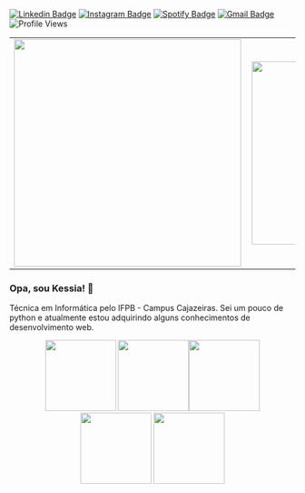 [![Linkedin Badge](https://img.shields.io/badge/-Kessia%20Carvalho-0072b1?style=flat&logo=Linkedin&logoColor=white)](https://www.linkedin.com/in/kessia-carvalho/ "Connect on LinkedIn")
[![Instagram Badge](https://img.shields.io/badge/-Instagram-C13584?style=flat&logo=Instagram&logoColor=white)](https://www.instagram.com/kessiac_/)
[![Spotify Badge](https://img.shields.io/badge/-Spotify-1DB954?style=flat&logo=Spotify&logoColor=white)](https://open.spotify.com/user/kessiac_)
[![Gmail Badge](https://img.shields.io/badge/-kessiac147@gmail.com-c14438?style=flat&logo=Gmail&logoColor=white)](mailto:kessiac147@gmail.com "Connect via Email")
![Profile Views](https://komarev.com/ghpvc/?username=kessiacarvalho&color=blue)
  
<center>
  <table>
    <tr>
      <td><img width="400px" align="left" src="https://github-readme-stats.vercel.app/api/top-langs/?username=kessiac&hide=html&layout=compact" /></td>
      <td><img width="322px" align="left" src="https://github-readme-stats.vercel.app/api?username=kessiac&theme=default" /></td>
    </tr>   
  </table>
</center>

### Opa, sou Kessia! 👋 
Técnica em Informática pelo IFPB - Campus Cajazeiras. Sei um pouco de python e atualmente estou adquirindo alguns conhecimentos de desenvolvimento web.

<p align="center">
<img src="https://i.giphy.com/media/LMt9638dO8dftAjtco/200.webp" width="125"> <img src="https://i.giphy.com/media/KzJkzjggfGN5Py6nkT/200.webp" width="125"><img src="https://i.giphy.com/media/IdyAQJVN2kVPNUrojM/200.webp" width="125"> <img src="https://media.giphy.com/media/UWt0rhp21JgLwoeFQP/giphy.gif" width ="125"/> <img src="https://media.giphy.com/media/kH6CqYiquZawmU1HI6/giphy.gif" width ="125"/> 
</p>

